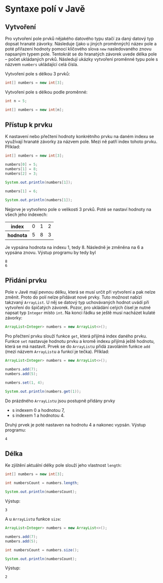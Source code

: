 # Syntaxe polí v Javě
## Vytvoření

Pro vytvoření pole prvků nějakého datového typu stačí za daný datový typ dopsat hranaté závorky. Následuje (jako u jiných proměnných) název pole a poté přiřazení hodnoty pomocí klíčového slova `new` nasledovaného znovu napsaným typem pole. Tentokrát se do hranatých závorek uvede délka pole – počet ukládaných prvků. Následují ukázky vytvoření proměnné typu pole s názvem `numbers` ukládající celá čísla.

Vytvoření pole s délkou 3 prvků:

```java
int[] numbers = new int[3];
```

Vytvoření pole s délkou podle proměnné:

```java
int n = 5;

int[] numbers = new int[n];
```

## Přístup k prvku

K nastavení nebo přečtení hodnoty konkrétního prvku na daném indexu se využívají hranaté závorky za názvem pole. Mezi ně patří index tohoto prvku. Příklad:

```java
int[] numbers = new int[3];

numbers[0] = 5;
numbers[1] = 8;
numbers[2] = 3;

System.out.println(numbers[1]);

numbers[1] = 6;

System.out.println(numbers[1]);
```

Nejprve je vytvořeno pole o velikosti 3 prvků. Poté se nastaví hodnoty na všech jeho indexech:

<table>
<tr><th>index</th><td>0</td><td>1</td><td>2</td></tr>
<tr><th>hodnota</th><td>5</td><td>8</td><td>3</td></tr>
</table>

Je vypsána hodnota na indexu 1, tedy 8. Následně je změněna na 6 a vypsána znovu. Výstup programu by tedy byl

```
8
6
```

## Přidání prvku

Pole v Javě mají pevnou délku, která se musí určit při vytvoření a pak nelze změnit. Proto do polí nelze přidávat nové prvky. Tuto možnost nabízí takzvaný `ArrayList`. U něj se datový typ uchovávaných hodnot uvádí při vytvoření do špičatých závorek. Pozor, pro ukládání celých čísel je nutné napsat typ `Integer` místo `int`. Na konci řádku se ještě musí nacházet kulaté závorky:

```java
ArrayList<Integer> numbers = new ArrayList<>();
```

Pro přečtení prvku slouží funkce `get`, která přijímá index daného prvku. Funkce `set` nastavuje hodnotu prvku a kromě indexu přijímá ještě hodnotu, která se má nastavit. Prvek se do `ArrayList`u přidá zavoláním funkce `add` (mezi názvem `ArrayList`u a funkcí je tečka). Příklad:

```java
ArrayList<Integer> numbers = new ArrayList<>();

numbers.add(7);
numbers.add(5);

numbers.set(1, 4);

System.out.println(numbers.get(1));
```

Do prázdného `ArrayList`u jsou postupně přidány prvky

- s indexem 0 a hodnotou 7,
- s indexem 1 a hodnotou 4.

Druhý prvek je poté nastaven na hodnotu 4 a nakonec vypsán. Výstup programu:

```
4
```

## Délka

Ke zjištění aktuální délky pole slouží jeho vlastnost `length`:

```java
int[] numbers = new int[3];

int numbersCount = numbers.length;

System.out.println(numbersCount);
```

Výstup:

```
3
```

A u `ArrayList`u funkce `size`:

```java
ArrayList<Integer> numbers = new ArrayList<>();

numbers.add(7);
numbers.add(5);

int numbersCount = numbers.size();

System.out.println(numbersCount);
```

Výstup:

```
2
```